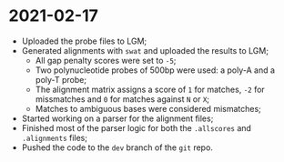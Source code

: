 # 2021-02-17

- Uploaded the probe files to LGM;
- Generated alignments with `swat` and uploaded the results to LGM;
    - All gap penalty scores were set to `-5`;
    - Two polynucleotide probes of 500bp were used: a poly-A and a poly-T probe;
    - The alignment matrix assigns a score of `1` for matches, `-2` for missmatches and `0` for matches against `N` or `X`;
    - Matches to ambiguous bases were considered mismatches;
- Started working on a parser for the alignment files;
- Finished most of the parser logic for both the `.allscores` and `.alignments` files;
- Pushed the code to the `dev` branch of the `git` repo.